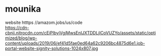# mounika
website
htttps //amazom.jobs/us/code  
https://cdn-cbnji.nitrocdn.com/cEiPlbyjVgjMwsEnIJXTDDLjlCoVUZYo/assets/static/optimized/blog/wp-content/uploads/2019/06/ef41d5fae0ed64a62c9206bc4875d6e1.job-portal-website-signity-solutions-1024x807.jpg
